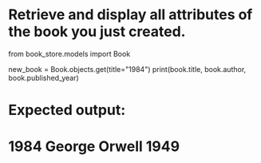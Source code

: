 # Retrieve and display all attributes of the book you just created.
from book_store.models import Book

new_book = Book.objects.get(title="1984")
print(book.title, book.author, book.published_year)

# Expected output:
# 1984 George Orwell 1949
